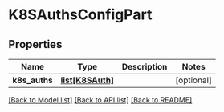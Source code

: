 # K8SAuthsConfigPart

## Properties
Name | Type | Description | Notes
------------ | ------------- | ------------- | -------------
**k8s_auths** | [**list[K8SAuth]**](K8SAuth.md) |  | [optional] 

[[Back to Model list]](../README.md#documentation-for-models) [[Back to API list]](../README.md#documentation-for-api-endpoints) [[Back to README]](../README.md)


